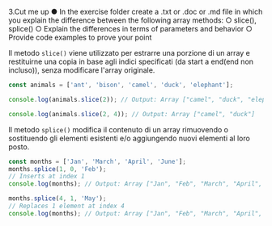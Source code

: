 3.Cut me up
● In the exercise folder create a .txt or .doc or .md file in which you explain
the difference between the following array methods:
○ slice(), splice()
○ Explain the differences in terms of parameters and behavior
○ Provide code examples to prove your point



Il metodo `slice()` viene utilizzato per estrarre una porzione di un array e restituirne una copia in base agli indici specificati (da start a end(end non incluso)), senza modificare l'array originale.

``` js
const animals = ['ant', 'bison', 'camel', 'duck', 'elephant'];

console.log(animals.slice(2)); // Output: Array ["camel", "duck", "elephant"]

console.log(animals.slice(2, 4)); // Output: Array ["camel", "duck"]
```



Il metodo `splice()` modifica il contenuto di un array rimuovendo o sostituendo gli elementi esistenti e/o aggiungendo nuovi elementi al loro posto.

``` js
const months = ['Jan', 'March', 'April', 'June'];
months.splice(1, 0, 'Feb');
// Inserts at index 1
console.log(months); // Output: Array ["Jan", "Feb", "March", "April", "June"]

months.splice(4, 1, 'May');
// Replaces 1 element at index 4
console.log(months); // Output: Array ["Jan", "Feb", "March", "April", "May"]
```